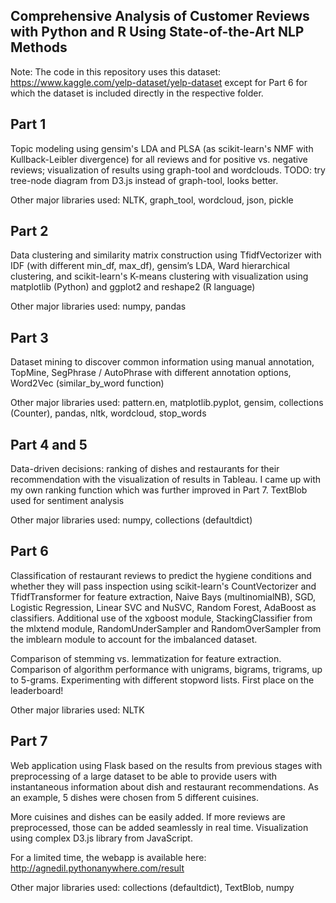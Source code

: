 ## Comprehensive Analysis of Customer Reviews with Python and R Using State-of-the-Art NLP Methods

Note: The code in this repository uses this dataset: https://www.kaggle.com/yelp-dataset/yelp-dataset
      except for Part 6 for which the dataset is included directly in the respective folder.


## Part 1
Topic modeling using gensim's LDA and PLSA (as scikit-learn's NMF with Kullback-Leibler divergence) for all reviews and for positive vs. negative reviews; visualization of results using graph-tool and wordclouds.
TODO: try tree-node diagram from D3.js instead of graph-tool, looks better.

Other major libraries used: NLTK, graph_tool, wordcloud, json, pickle

## Part 2
Data clustering and similarity matrix construction using TfidfVectorizer with IDF (with different min_df, max_df), gensim’s LDA, Ward hierarchical clustering, and scikit-learn's K-means clustering with visualization using matplotlib (Python) and ggplot2 and reshape2 (R language)

Other major libraries used: numpy, pandas

## Part 3
Dataset mining to discover common information using manual annotation, TopMine, SegPhrase / AutoPhrase with different annotation options, Word2Vec (similar_by_word function)

Other major libraries used: pattern.en, matplotlib.pyplot, gensim, collections (Counter), pandas, nltk, wordcloud, stop_words

## Part 4 and 5
Data-driven decisions: ranking of dishes and restaurants for their recommendation with the visualization of results in Tableau. I came up with my own ranking function which was further improved in Part 7. TextBlob used for sentiment analysis

Other major libraries used: numpy, collections (defaultdict)

## Part 6
Classification of restaurant reviews to predict the hygiene conditions and whether they will pass inspection using scikit-learn's CountVectorizer and TfidfTransformer for feature extraction, Naive Bays (multinomialNB), SGD, Logistic Regression, Linear SVC and NuSVC, Random Forest, AdaBoost as classifiers. Additional use of the xgboost module, StackingClassifier from the mlxtend module, RandomUnderSampler and RandomOverSampler from the imblearn module to account for the imbalanced dataset.

Comparison of stemming vs. lemmatization for feature extraction. Comparison of algorithm performance with unigrams, bigrams, trigrams, up to 5-grams. Experimenting with different stopword lists. First place on the leaderboard!

Other major libraries used: NLTK

## Part 7
Web application using Flask based on the results from previous stages with preprocessing of a large dataset to be able to provide users with instantaneous information about dish and restaurant recommendations. As an example, 5 dishes were chosen from 5 different cuisines.

More cuisines and dishes can be easily added. If more reviews are preprocessed, those can be added seamlessly in real time. Visualization using complex D3.js library from JavaScript.

For a limited time, the webapp is available here: http://agnedil.pythonanywhere.com/result

Other major libraries used: collections (defaultdict), TextBlob, numpy
